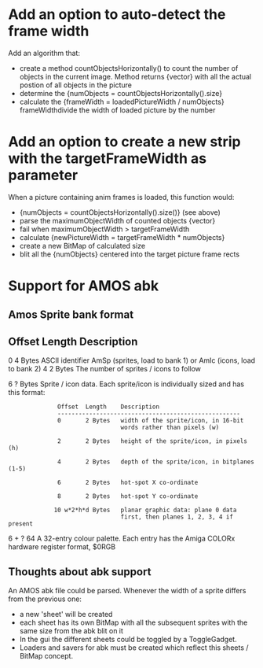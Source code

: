 # Add an option to auto-detect the frame width

Add an algorithm that:
- create a method countObjectsHorizontally() to count the number of
  objects in the current image. Method returns {vector<Rect>} with all
  the actual postion of all objects in the picture
- determine the {numObjects = countObjectsHorizontally().size}
- calculate the {frameWidth = loadedPictureWidth / numObjects}
frameWidthdivide the width of loaded picture by the number

# Add an option to create a new strip with the targetFrameWidth as parameter

When a picture containing anim frames is loaded, this function would:
- {numObjects = countObjectsHorizontally().size()} (see above)
- parse the maximumObjectWidth of counted objects {vector<Rect>}
- fail when maximumObjectWidth > targetFrameWidth
- calculate {newPictureWidth = targetFrameWidth * numObjects}
- create a new BitMap of calculated size
- blit all the {numObjects} centered into the target picture frame rects

# Support for AMOS abk

## Amos Sprite bank format

Offset  Length    Description
-----------------------------------------------------------------------
0       4 Bytes   ASCII identifier AmSp (sprites, load to bank 1) or 
                                   AmIc (icons, load to bank 2) 
4       2 Bytes   The number of sprites / icons to follow

6       ? Bytes   Sprite / icon data. Each sprite/icon is individually 
                  sized and has this format:

                  Offset  Length    Description
                  ----------------------------------------------------
                  0       2 Bytes   width of the sprite/icon, in 16-bit 
                                    words rather than pixels (w)

                  2       2 Bytes   height of the sprite/icon, in pixels (h)

                  4       2 Bytes   depth of the sprite/icon, in bitplanes (1-5) 

                  6       2 Bytes   hot-spot X co-ordinate

                  8       2 Bytes   hot-spot Y co-ordinate 

                 10 w*2*h*d Bytes   planar graphic data: plane 0 data 
                                    first, then planes 1, 2, 3, 4 if present

6 + ?   64      A 32-entry colour palette. Each entry has the Amiga 
                COLORx hardware register format, $0RGB

## Thoughts about abk support

An AMOS abk file could be parsed. Whenever the width of a sprite differs
from the previous one:
- a new 'sheet' will be created
- each sheet has its own BitMap with all the subsequent sprites with the
  same size from the abk blit on it
- In the gui the different sheets could be toggled by a ToggleGadget.
- Loaders and savers for abk must be created which reflect this sheets /
  BitMap concept.
  